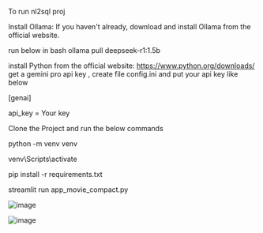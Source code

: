To run nl2sql proj

Install Ollama: If you haven't already, download and install Ollama from the official website.

run below in bash
ollama pull deepseek-r1:1.5b


install Python from the official website: https://www.python.org/downloads/
get a gemini pro api key , create file config.ini and put your api key like below

[genai]

api_key = Your key

Clone the Project and run the below commands

python -m venv venv

venv\Scripts\activate

pip install -r requirements.txt

streamlit run app_movie_compact.py


![image](https://github.com/user-attachments/assets/ead5d605-0c9c-4d03-b2aa-df1fff6caabf)


![image](https://github.com/user-attachments/assets/3eea925a-2c2c-41b6-8129-21f63769faa2)

